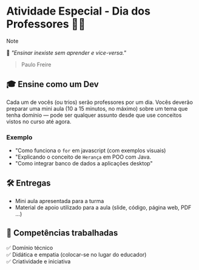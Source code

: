 # Atividade Especial - Dia dos Professores 🧑‍🏫

> [!NOTE]   
> ⁠💭 _"Ensinar inexiste sem aprender e vice-versa."_   
>> Paulo Freire

## 🎓 Ensine como um Dev

Cada um de vocês (ou trios) serão professores por um dia. Vocês deverão preparar uma mini aula (10 a 15 minutos, no máximo) sobre um tema que tenha domínio — pode ser qualquer assunto desde que use conceitos vistos no curso até agora.

### Exemplo

- "Como funciona o `for` em javascript (com exemplos visuais)
- "Explicando o conceito de `Herança` em POO com Java.
- "Como integrar banco de dados a aplicações desktop"

## 🛠️ Entregas

- Mini aula apresentada para a turma
- Material de apoio utilizado para a aula (slide, código, página web, PDF ...)

## 🎯 Competências trabalhadas

✅ Domínio técnico   
✅ Didática e empatia (colocar-se no lugar do educador)   
✅ Criatividade e iniciativa
